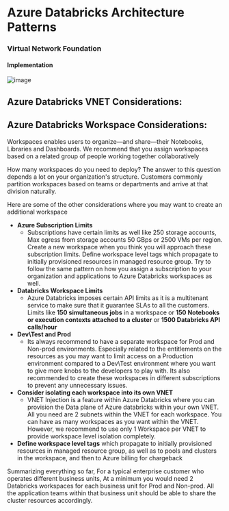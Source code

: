 # Azure Databricks Architecture Patterns

### Virtual Network Foundation

#### Implementation

![image](https://user-images.githubusercontent.com/22504173/91381485-8013b380-e7f5-11ea-99be-ed41e03d1cb4.png)

## **Azure Databricks VNET Considerations:** 

## **Azure Databricks Workspace Considerations:** 

Workspaces enables users to organize—and share—their Notebooks, Libraries and Dashboards. We recommend that you assign workspaces based on a related group of people working together collaboratively

How many workspaces do you need to deploy? The answer to this question depends a lot on your organization's structure. Customers commonly partition workspaces based on teams or departments and arrive at that division naturally.

Here are some of the other considerations where you may want to create an additional workspace

- **Azure Subscription Limits** 
  - Subscriptions have certain limits as well like 250 storage accounts, Max egress from storage accounts 50 GBps or 2500 VMs per region. Create a new workspace when you think you will approach these subscription limits. Define workspace level tags which propagate to initially provisioned resources in managed resource group. Try to follow the same pattern on how you assign a subscription to your organization and applications to Azure Databricks workspaces as well.
- **Databricks Workspace Limits**
  - Azure Databricks imposes certain API limits as it is a multitenant service to make sure that it guarantee SLAs to all the customers. Limits like **150 simultaneous jobs** in a workspace or **150 Notebooks or execution contexts attached to a cluster** or **1500 Databricks API calls/hour**
- **Dev\Test and Prod**
  - Its always recommend to have a separate workspace for Prod and Non-prod environments. Especially related to the entitlements on the resources as you may want to limit access on a Production environment compared to a Dev\Test environment where you want to give more knobs to the developers to play with. Its also recommended to create these workspaces in different subscriptions to prevent any unnecessary issues.
- **Consider isolating each workspace into its own VNET**
  - VNET Injection is a feature within Azure Databricks where you can provision the Data plane of Azure databricks within your own VNET. All you need are 2 subnets within the VNET for each workspace. You can have as many workspaces as you want within the VNET. However, we recommend to use only 1 Workspace per VNET to provide workspace level isolation completely.
- **Define workspace level tags** which propagate to initially provisioned resources in managed resource group, as well as to pools and clusters in the workspace, and then to Azure billing for chargeback

Summarizing everything so far, For a typical enterprise customer who operates different business units, At a minimum you would need 2 Databricks workspaces for each business unit for Prod and Non-prod. All the application teams within that business unit should be able to share the cluster resources accordingly.
